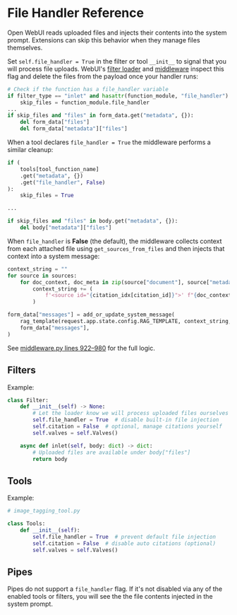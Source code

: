 # File Handler Reference

Open WebUI reads uploaded files and injects their contents into the system prompt. Extensions can skip this behavior when they manage files themselves.

Set `self.file_handler = True` in the filter or tool `__init__` to signal that you will process file uploads. WebUI's [filter loader](https://github.com/open-webui/open-webui/blob/main/backend/open_webui/utils/filter.py) and [middleware](https://github.com/open-webui/open-webui/blob/main/backend/open_webui/utils/middleware.py) inspect this flag and delete the files from the payload once your handler runs:

```python
# Check if the function has a file_handler variable
if filter_type == "inlet" and hasattr(function_module, "file_handler"):
    skip_files = function_module.file_handler
...
if skip_files and "files" in form_data.get("metadata", {}):
    del form_data["files"]
    del form_data["metadata"]["files"]
```

When a tool declares `file_handler = True` the middleware performs a similar
cleanup:

```python
if (
    tools[tool_function_name]
    .get("metadata", {})
    .get("file_handler", False)
):
    skip_files = True

...

if skip_files and "files" in body.get("metadata", {}):
    del body["metadata"]["files"]
```

When `file_handler` is **False** (the default), the middleware collects context
from each attached file using `get_sources_from_files` and then injects that
context into a system message:

```python
context_string = ""
for source in sources:
    for doc_context, doc_meta in zip(source["document"], source["metadata"]):
        context_string += (
            f'<source id="{citation_idx[citation_id]}">' f"{doc_context}</source>\n"
        )

form_data["messages"] = add_or_update_system_message(
    rag_template(request.app.state.config.RAG_TEMPLATE, context_string, prompt),
    form_data["messages"],
)
```

See [middleware.py lines 922–980](https://github.com/open-webui/open-webui/blob/main/backend/open_webui/utils/middleware.py#L922-L980) for the full logic.

## Filters

Example:

```python
class Filter:
    def __init__(self) -> None:
        # Let the loader know we will process uploaded files ourselves
        self.file_handler = True  # disable built-in file injection
        self.citation = False  # optional, manage citations yourself
        self.valves = self.Valves()

    async def inlet(self, body: dict) -> dict:
        # Uploaded files are available under body["files"]
        return body
```

## Tools

Example:

```python
# image_tagging_tool.py

class Tools:
    def __init__(self):
        self.file_handler = True  # prevent default file injection
        self.citation = False  # disable auto citations (optional)
        self.valves = self.Valves()

```

## Pipes

Pipes do not support a `file_handler` flag. If it's not disabled via any of the enabled tools or filters, you will see the the file contents injected in the system prompt.
